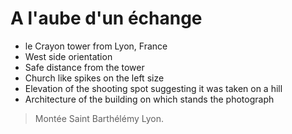 # A l'aube d'un échange

- le Crayon tower from Lyon, France
- West side orientation
- Safe distance from the tower
- Church like spikes on the left size
- Elevation of the shooting spot suggesting it was taken on a hill
- Architecture of the building on which stands the photograph

> Montée Saint Barthélémy Lyon.
